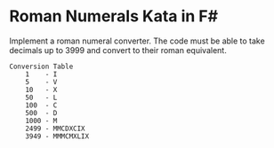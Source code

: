 # Roman Numerals Kata in F&#35;

Implement a roman numeral converter. The code must be able to take decimals up to 3999
and convert to their roman equivalent.

```
Conversion Table
    1    - I
    5    - V
    10   - X
    50   - L
    100  - C
    500  - D
    1000 - M
    2499 - MMCDXCIX
    3949 - MMMCMXLIX

